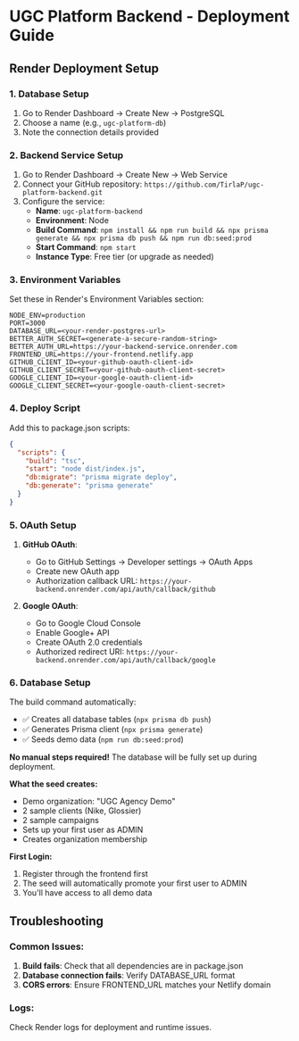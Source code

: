 # UGC Platform Backend - Deployment Guide

## Render Deployment Setup

### 1. Database Setup
1. Go to Render Dashboard → Create New → PostgreSQL
2. Choose a name (e.g., `ugc-platform-db`)
3. Note the connection details provided

### 2. Backend Service Setup
1. Go to Render Dashboard → Create New → Web Service
2. Connect your GitHub repository: `https://github.com/TirlaP/ugc-platform-backend.git`
3. Configure the service:
   - **Name**: `ugc-platform-backend`
   - **Environment**: Node
   - **Build Command**: `npm install && npm run build && npx prisma generate && npx prisma db push && npm run db:seed:prod`
   - **Start Command**: `npm start`
   - **Instance Type**: Free tier (or upgrade as needed)

### 3. Environment Variables
Set these in Render's Environment Variables section:

```
NODE_ENV=production
PORT=3000
DATABASE_URL=<your-render-postgres-url>
BETTER_AUTH_SECRET=<generate-a-secure-random-string>
BETTER_AUTH_URL=https://your-backend-service.onrender.com
FRONTEND_URL=https://your-frontend.netlify.app
GITHUB_CLIENT_ID=<your-github-oauth-client-id>
GITHUB_CLIENT_SECRET=<your-github-oauth-client-secret>
GOOGLE_CLIENT_ID=<your-google-oauth-client-id>
GOOGLE_CLIENT_SECRET=<your-google-oauth-client-secret>
```

### 4. Deploy Script
Add this to package.json scripts:
```json
{
  "scripts": {
    "build": "tsc",
    "start": "node dist/index.js",
    "db:migrate": "prisma migrate deploy",
    "db:generate": "prisma generate"
  }
}
```

### 5. OAuth Setup
1. **GitHub OAuth**:
   - Go to GitHub Settings → Developer settings → OAuth Apps
   - Create new OAuth app
   - Authorization callback URL: `https://your-backend.onrender.com/api/auth/callback/github`

2. **Google OAuth**:
   - Go to Google Cloud Console
   - Enable Google+ API
   - Create OAuth 2.0 credentials
   - Authorized redirect URI: `https://your-backend.onrender.com/api/auth/callback/google`

### 6. Database Setup
The build command automatically:
- ✅ Creates all database tables (`npx prisma db push`)
- ✅ Generates Prisma client (`npx prisma generate`) 
- ✅ Seeds demo data (`npm run db:seed:prod`)

**No manual steps required!** The database will be fully set up during deployment.

**What the seed creates:**
- Demo organization: "UGC Agency Demo"
- 2 sample clients (Nike, Glossier)
- 2 sample campaigns
- Sets up your first user as ADMIN
- Creates organization membership

**First Login:**
1. Register through the frontend first
2. The seed will automatically promote your first user to ADMIN
3. You'll have access to all demo data

## Troubleshooting

### Common Issues:
1. **Build fails**: Check that all dependencies are in package.json
2. **Database connection fails**: Verify DATABASE_URL format
3. **CORS errors**: Ensure FRONTEND_URL matches your Netlify domain

### Logs:
Check Render logs for deployment and runtime issues.